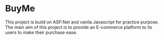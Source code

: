 # BuyMe 
This project is build on ASP.Net and vanila Javascript for practice purpose. The main aim of this project is to provide an E-commerce platform to its users to make their purchase ease.

